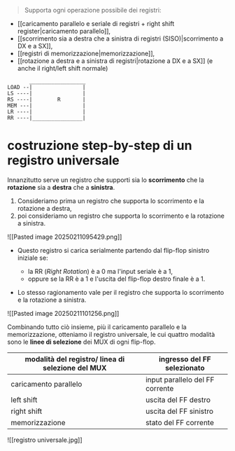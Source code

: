 > Supporta ogni operazione possibile dei registri:

- [[caricamento parallelo e seriale di registri + right shift register|caricamento parallelo]],
- [[scorrimento sia a destra che a sinistra di registri (SISO)|scorrimento a DX e a SX]],
- [[registri di memorizzazione|memorizzazione]],
- [[rotazione a destra e a sinistra di registri|rotazione a DX e a SX]] (e anche il right/left shift normale)

```
       __________________
LOAD --|                |
LS ----|                |
RS ----|        R       |
MEM ---|                |
LR ----|                |
RR ----|________________|

```

# costruzione step-by-step di un registro universale

Innanzitutto serve un registro che supporti sia lo **scorrimento** che la **rotazione** sia a **destra** che a **sinistra**.
1. Consideriamo prima un registro che supporta lo scorrimento e la rotazione a destra,
2. poi consideriamo un registro che supporta lo scorrimento e la rotazione a sinistra.

![[Pasted image 20250211095429.png]]

- Questo registro si carica serialmente partendo dal flip-flop sinistro iniziale se:
	- la RR (*Right Rotation*) è a 0 ma l'input seriale è a 1,
	- oppure se la RR è a 1 e l'uscita del flip-flop destro finale è a 1.

- Lo stesso ragionamento vale per il registro che supporta lo scorrimento e la rotazione a sinistra.

![[Pasted image 20250211101256.png]]

Combinando tutto ciò insieme, più il caricamento parallelo e la memorizzazione, otteniamo il registro universale, le cui quattro modalità sono le **linee di selezione** dei MUX di ogni flip-flop.

| modalità del registro/ linea di selezione del MUX | ingresso del FF selezionato     |
| ------------------------------------------------- | ------------------------------- |
| caricamento parallelo                             | input parallelo del FF corrente |
| left shift                                        | uscita del FF destro            |
| right shift                                       | uscita del FF sinistro          |
| memorizzazione                                    | stato del FF corrente           |

![[registro universale.jpg]]

